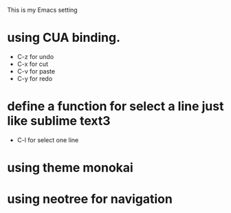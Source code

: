 This is my Emacs setting  
# using CUA binding.   
  - C-z for undo   
  - C-x for cut   
  - C-v for paste   
  - C-y for redo   
# define a function for select a line just like sublime text3   
  - C-l for select one line   
# using theme monokai   
# using neotree for navigation   
